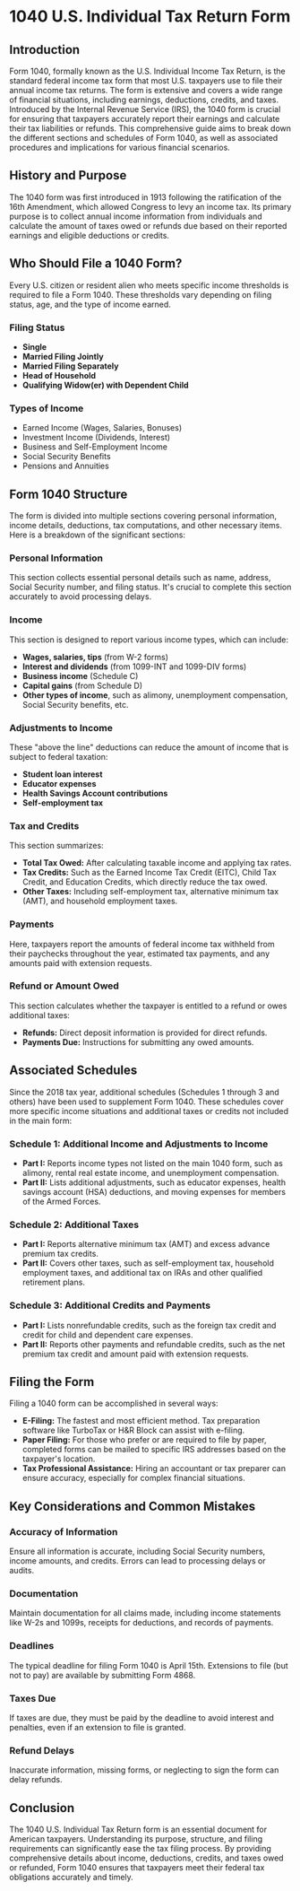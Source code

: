 # 1040 U.S. Individual Tax Return Form

## Introduction

Form 1040, formally known as the U.S. Individual Income Tax Return, is the standard federal income tax form that most U.S. taxpayers use to file their annual income tax returns. The form is extensive and covers a wide range of financial situations, including earnings, deductions, credits, and taxes. Introduced by the Internal Revenue Service (IRS), the 1040 form is crucial for ensuring that taxpayers accurately report their earnings and calculate their tax liabilities or refunds. This comprehensive guide aims to break down the different sections and schedules of Form 1040, as well as associated procedures and implications for various financial scenarios.

## History and Purpose

The 1040 form was first introduced in 1913 following the ratification of the 16th Amendment, which allowed Congress to levy an income tax. Its primary purpose is to collect annual income information from individuals and calculate the amount of taxes owed or refunds due based on their reported earnings and eligible deductions or credits.

## Who Should File a 1040 Form?

Every U.S. citizen or resident alien who meets specific income thresholds is required to file a Form 1040. These thresholds vary depending on filing status, age, and the type of income earned.

### Filing Status

- **Single**
- **Married Filing Jointly**
- **Married Filing Separately**
- **Head of Household**
- **Qualifying Widow(er) with Dependent Child**

### Types of Income

- Earned Income (Wages, Salaries, Bonuses)
- Investment Income (Dividends, Interest)
- Business and Self-Employment Income
- Social Security Benefits
- Pensions and Annuities

## Form 1040 Structure

The form is divided into multiple sections covering personal information, income details, deductions, tax computations, and other necessary items. Here is a breakdown of the significant sections:

### Personal Information

This section collects essential personal details such as name, address, Social Security number, and filing status. It's crucial to complete this section accurately to avoid processing delays.

### Income

This section is designed to report various income types, which can include:

- **Wages, salaries, tips** (from W-2 forms)
- **Interest and dividends** (from 1099-INT and 1099-DIV forms)
- **Business income** (Schedule C)
- **Capital gains** (from Schedule D)
- **Other types of income**, such as alimony, unemployment compensation, Social Security benefits, etc.

### Adjustments to Income

These "above the line" deductions can reduce the amount of income that is subject to federal taxation:

- **Student loan interest**
- **Educator expenses**
- **Health Savings Account contributions**
- **Self-employment tax**

### Tax and Credits

This section summarizes:

- **Total Tax Owed:** After calculating taxable income and applying tax rates.
- **Tax Credits:** Such as the Earned Income Tax Credit (EITC), Child Tax Credit, and Education Credits, which directly reduce the tax owed.
- **Other Taxes:** Including self-employment tax, alternative minimum tax (AMT), and household employment taxes.

### Payments

Here, taxpayers report the amounts of federal income tax withheld from their paychecks throughout the year, estimated tax payments, and any amounts paid with extension requests.

### Refund or Amount Owed

This section calculates whether the taxpayer is entitled to a refund or owes additional taxes:

- **Refunds:** Direct deposit information is provided for direct refunds.
- **Payments Due:** Instructions for submitting any owed amounts.

## Associated Schedules

Since the 2018 tax year, additional schedules (Schedules 1 through 3 and others) have been used to supplement Form 1040. These schedules cover more specific income situations and additional taxes or credits not included in the main form:

### Schedule 1: Additional Income and Adjustments to Income
- **Part I:** Reports income types not listed on the main 1040 form, such as alimony, rental real estate income, and unemployment compensation.
- **Part II:** Lists additional adjustments, such as educator expenses, health savings account (HSA) deductions, and moving expenses for members of the Armed Forces.

### Schedule 2: Additional Taxes
- **Part I:** Reports alternative minimum tax (AMT) and excess advance premium tax credits.
- **Part II:** Covers other taxes, such as self-employment tax, household employment taxes, and additional tax on IRAs and other qualified retirement plans.

### Schedule 3: Additional Credits and Payments
- **Part I:** Lists nonrefundable credits, such as the foreign tax credit and credit for child and dependent care expenses.
- **Part II:** Reports other payments and refundable credits, such as the net premium tax credit and amount paid with extension requests.

## Filing the Form

Filing a 1040 form can be accomplished in several ways:

- **E-Filing:** The fastest and most efficient method. Tax preparation software like TurboTax or H&R Block can assist with e-filing.
- **Paper Filing:** For those who prefer or are required to file by paper, completed forms can be mailed to specific IRS addresses based on the taxpayer's location.
- **Tax Professional Assistance:** Hiring an accountant or tax preparer can ensure accuracy, especially for complex financial situations.

## Key Considerations and Common Mistakes

### Accuracy of Information

Ensure all information is accurate, including Social Security numbers, income amounts, and credits. Errors can lead to processing delays or audits.

### Documentation

Maintain documentation for all claims made, including income statements like W-2s and 1099s, receipts for deductions, and records of payments.

### Deadlines

The typical deadline for filing Form 1040 is April 15th. Extensions to file (but not to pay) are available by submitting Form 4868.

### Taxes Due

If taxes are due, they must be paid by the deadline to avoid interest and penalties, even if an extension to file is granted.

### Refund Delays

Inaccurate information, missing forms, or neglecting to sign the form can delay refunds.

## Conclusion

The 1040 U.S. Individual Tax Return form is an essential document for American taxpayers. Understanding its purpose, structure, and filing requirements can significantly ease the tax filing process. By providing comprehensive details about income, deductions, credits, and taxes owed or refunded, Form 1040 ensures that taxpayers meet their federal tax obligations accurately and timely.